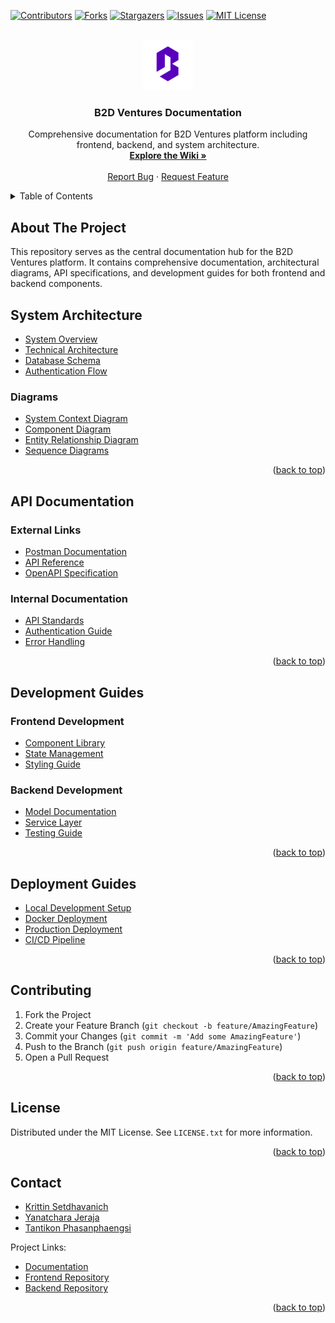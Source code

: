 <!-- Improved compatibility of back to top link -->
<a id="readme-top"></a>

<!-- PROJECT SHIELDS -->
[![Contributors][contributors-shield]][contributors-url]
[![Forks][forks-shield]][forks-url]
[![Stargazers][stars-shield]][stars-url]
[![Issues][issues-shield]][issues-url]
[![MIT License][license-shield]][license-url]

<!-- PROJECT LOGO -->
<br />
<div align="center">
    <a href="https://github.com/B2D-Ventures/b2d-ventures-docs/blob/main/assets/images/logo.png">
    <img src="https://raw.githubusercontent.com/B2D-Ventures/b2d-ventures-docs/main/assets/images/logo.png" alt="Logo" width="80" height="80">
  </a>
  <h3 align="center">B2D Ventures Documentation</h3>
  <p align="center">
    Comprehensive documentation for B2D Ventures platform including frontend, backend, and system architecture.
    <br />
    <a href="https://github.com/B2D-Ventures/b2d-ventures-docs/wiki"><strong>Explore the Wiki »</strong></a>
    <br />
    <br />
    <a href="https://github.com/B2D-Ventures/b2d-ventures-docs/issues/new?labels=bug&template=bug-report---.md">Report Bug</a>
    ·
    <a href="https://github.com/B2D-Ventures/b2d-ventures-docs/issues/new?labels=enhancement&template=feature-request---.md">Request Feature</a>
  </p>
</div>

<!-- TABLE OF CONTENTS -->
<details>
  <summary>Table of Contents</summary>
  <ol>
    <li><a href="#about-the-project">About The Project</a></li>
    <li><a href="#system-architecture">System Architecture</a></li>
    <li><a href="#documentation-structure">Documentation Structure</a></li>
    <li><a href="#api-documentation">API Documentation</a></li>
    <li><a href="#development-guides">Development Guides</a></li>
    <li><a href="#deployment-guides">Deployment Guides</a></li>
    <li><a href="#contributing">Contributing</a></li>
    <li><a href="#license">License</a></li>
    <li><a href="#contact">Contact</a></li>
  </ol>
</details>

<!-- ABOUT THE PROJECT -->
## About The Project

This repository serves as the central documentation hub for the B2D Ventures platform. It contains comprehensive documentation, architectural diagrams, API specifications, and development guides for both frontend and backend components.

<!-- SYSTEM ARCHITECTURE -->
## System Architecture

- [System Overview](https://github.com/B2D-Ventures/b2d-ventures-docs/wiki/System-Overview)
- [Technical Architecture](https://github.com/B2D-Ventures/b2d-ventures-docs/wiki/Technical-Architecture)
- [Database Schema](https://github.com/B2D-Ventures/b2d-ventures-docs/wiki/Database-Schema)
- [Authentication Flow](https://github.com/B2D-Ventures/b2d-ventures-docs/wiki/Authentication-Flow)

### Diagrams
- [System Context Diagram](https://github.com/B2D-Ventures/b2d-ventures-docs/wiki/System-Context-Diagram)
- [Component Diagram](https://github.com/B2D-Ventures/b2d-ventures-docs/wiki/Component-Diagram)
- [Entity Relationship Diagram](https://github.com/B2D-Ventures/b2d-ventures-docs/wiki/Entity-Relationship-Diagram)
- [Sequence Diagrams](https://github.com/B2D-Ventures/b2d-ventures-docs/wiki/Sequence-Diagrams)

<p align="right">(<a href="#readme-top">back to top</a>)</p>

<!-- API DOCUMENTATION -->
## API Documentation

### External Links
- [Postman Documentation](https://documenter.getpostman.com/view/b2d-ventures-api)
- [API Reference](https://api.b2d-ventures.com/docs)
- [OpenAPI Specification](https://api.b2d-ventures.com/openapi.json)

### Internal Documentation
- [API Standards](https://github.com/B2D-Ventures/b2d-ventures-docs/wiki/API-Standards)
- [Authentication Guide](https://github.com/B2D-Ventures/b2d-ventures-docs/wiki/Authentication-Guide)
- [Error Handling](https://github.com/B2D-Ventures/b2d-ventures-docs/wiki/Error-Handling)

<p align="right">(<a href="#readme-top">back to top</a>)</p>

<!-- DEVELOPMENT GUIDES -->
## Development Guides

### Frontend Development
- [Component Library](https://github.com/B2D-Ventures/b2d-ventures-docs/wiki/Component-Library)
- [State Management](https://github.com/B2D-Ventures/b2d-ventures-docs/wiki/State-Management)
- [Styling Guide](https://github.com/B2D-Ventures/b2d-ventures-docs/wiki/Styling-Guide)

### Backend Development
- [Model Documentation](https://github.com/B2D-Ventures/b2d-ventures-docs/wiki/Model-Documentation)
- [Service Layer](https://github.com/B2D-Ventures/b2d-ventures-docs/wiki/Service-Layer)
- [Testing Guide](https://github.com/B2D-Ventures/b2d-ventures-docs/wiki/Testing-Guide)

<p align="right">(<a href="#readme-top">back to top</a>)</p>

<!-- DEPLOYMENT GUIDES -->
## Deployment Guides

- [Local Development Setup](https://github.com/B2D-Ventures/b2d-ventures-docs/wiki/Local-Development-Setup)
- [Docker Deployment](https://github.com/B2D-Ventures/b2d-ventures-docs/wiki/Docker-Deployment)
- [Production Deployment](https://github.com/B2D-Ventures/b2d-ventures-docs/wiki/Production-Deployment)
- [CI/CD Pipeline](https://github.com/B2D-Ventures/b2d-ventures-docs/wiki/CI-CD-Pipeline)

<p align="right">(<a href="#readme-top">back to top</a>)</p>

<!-- CONTRIBUTING -->
## Contributing

1. Fork the Project
2. Create your Feature Branch (`git checkout -b feature/AmazingFeature`)
3. Commit your Changes (`git commit -m 'Add some AmazingFeature'`)
4. Push to the Branch (`git push origin feature/AmazingFeature`)
5. Open a Pull Request

<p align="right">(<a href="#readme-top">back to top</a>)</p>

<!-- LICENSE -->
## License

Distributed under the MIT License. See `LICENSE.txt` for more information.

<p align="right">(<a href="#readme-top">back to top</a>)</p>

<!-- CONTACT -->
## Contact

- [Krittin Setdhavanich](https://www.linkedin.com/in/jwizzed/)
- [Yanatchara Jeraja](https://www.linkedin.com/in/yanatchara47/)
- [Tantikon Phasanphaengsi](https://www.linkedin.com/in/tantikon-phasanphaengsi-b10ab825b/)

Project Links:
- [Documentation](https://github.com/B2D-Ventures/b2d-ventures-docs)
- [Frontend Repository](https://github.com/B2D-Ventures/b2d-ventures-frontend)
- [Backend Repository](https://github.com/B2D-Ventures/b2d-ventures-backend)

<p align="right">(<a href="#readme-top">back to top</a>)</p>

<!-- MARKDOWN LINKS & IMAGES -->
[contributors-shield]: https://img.shields.io/github/contributors/B2D-Ventures/b2d-ventures-docs.svg?style=for-the-badge
[contributors-url]: https://github.com/B2D-Ventures/b2d-ventures-docs/graphs/contributors
[forks-shield]: https://img.shields.io/github/forks/B2D-Ventures/b2d-ventures-docs.svg?style=for-the-badge
[forks-url]: https://github.com/B2D-Ventures/b2d-ventures-docs/network/members
[stars-shield]: https://img.shields.io/github/stars/B2D-Ventures/b2d-ventures-docs.svg?style=for-the-badge
[stars-url]: https://github.com/B2D-Ventures/b2d-ventures-docs/stargazers
[issues-shield]: https://img.shields.io/github/issues/B2D-Ventures/b2d-ventures-docs.svg?style=for-the-badge
[issues-url]: https://github.com/B2D-Ventures/b2d-ventures-docs/issues
[license-shield]: https://img.shields.io/github/license/B2D-Ventures/b2d-ventures-docs.svg?style=for-the-badge
[license-url]: https://github.com/B2D-Ventures/b2d-ventures-docs/blob/master/LICENSE.txt